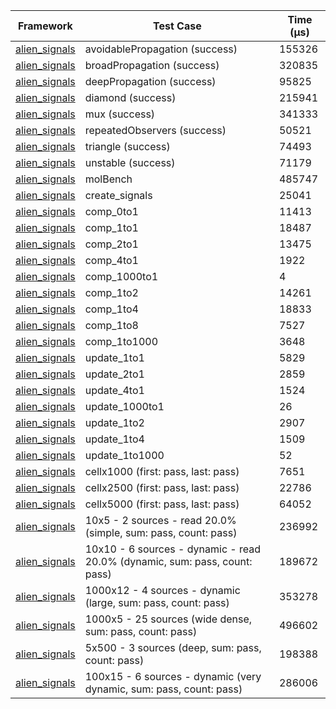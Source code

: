 | Framework | Test Case | Time (μs) |
| --- | --- | --- |
| [alien_signals](https://github.com/medz/alien-signals-dart) | avoidablePropagation (success) | 155326 |
| [alien_signals](https://github.com/medz/alien-signals-dart) | broadPropagation (success) | 320835 |
| [alien_signals](https://github.com/medz/alien-signals-dart) | deepPropagation (success) | 95825 |
| [alien_signals](https://github.com/medz/alien-signals-dart) | diamond (success) | 215941 |
| [alien_signals](https://github.com/medz/alien-signals-dart) | mux (success) | 341333 |
| [alien_signals](https://github.com/medz/alien-signals-dart) | repeatedObservers (success) | 50521 |
| [alien_signals](https://github.com/medz/alien-signals-dart) | triangle (success) | 74493 |
| [alien_signals](https://github.com/medz/alien-signals-dart) | unstable (success) | 71179 |
| [alien_signals](https://github.com/medz/alien-signals-dart) | molBench | 485747 |
| [alien_signals](https://github.com/medz/alien-signals-dart) | create_signals | 25041 |
| [alien_signals](https://github.com/medz/alien-signals-dart) | comp_0to1 | 11413 |
| [alien_signals](https://github.com/medz/alien-signals-dart) | comp_1to1 | 18487 |
| [alien_signals](https://github.com/medz/alien-signals-dart) | comp_2to1 | 13475 |
| [alien_signals](https://github.com/medz/alien-signals-dart) | comp_4to1 | 1922 |
| [alien_signals](https://github.com/medz/alien-signals-dart) | comp_1000to1 | 4 |
| [alien_signals](https://github.com/medz/alien-signals-dart) | comp_1to2 | 14261 |
| [alien_signals](https://github.com/medz/alien-signals-dart) | comp_1to4 | 18833 |
| [alien_signals](https://github.com/medz/alien-signals-dart) | comp_1to8 | 7527 |
| [alien_signals](https://github.com/medz/alien-signals-dart) | comp_1to1000 | 3648 |
| [alien_signals](https://github.com/medz/alien-signals-dart) | update_1to1 | 5829 |
| [alien_signals](https://github.com/medz/alien-signals-dart) | update_2to1 | 2859 |
| [alien_signals](https://github.com/medz/alien-signals-dart) | update_4to1 | 1524 |
| [alien_signals](https://github.com/medz/alien-signals-dart) | update_1000to1 | 26 |
| [alien_signals](https://github.com/medz/alien-signals-dart) | update_1to2 | 2907 |
| [alien_signals](https://github.com/medz/alien-signals-dart) | update_1to4 | 1509 |
| [alien_signals](https://github.com/medz/alien-signals-dart) | update_1to1000 | 52 |
| [alien_signals](https://github.com/medz/alien-signals-dart) | cellx1000 (first: pass, last: pass) | 7651 |
| [alien_signals](https://github.com/medz/alien-signals-dart) | cellx2500 (first: pass, last: pass) | 22786 |
| [alien_signals](https://github.com/medz/alien-signals-dart) | cellx5000 (first: pass, last: pass) | 64052 |
| [alien_signals](https://github.com/medz/alien-signals-dart) | 10x5 - 2 sources - read 20.0% (simple, sum: pass, count: pass) | 236992 |
| [alien_signals](https://github.com/medz/alien-signals-dart) | 10x10 - 6 sources - dynamic - read 20.0% (dynamic, sum: pass, count: pass) | 189672 |
| [alien_signals](https://github.com/medz/alien-signals-dart) | 1000x12 - 4 sources - dynamic (large, sum: pass, count: pass) | 353278 |
| [alien_signals](https://github.com/medz/alien-signals-dart) | 1000x5 - 25 sources (wide dense, sum: pass, count: pass) | 496602 |
| [alien_signals](https://github.com/medz/alien-signals-dart) | 5x500 - 3 sources (deep, sum: pass, count: pass) | 198388 |
| [alien_signals](https://github.com/medz/alien-signals-dart) | 100x15 - 6 sources - dynamic (very dynamic, sum: pass, count: pass) | 286006 |

